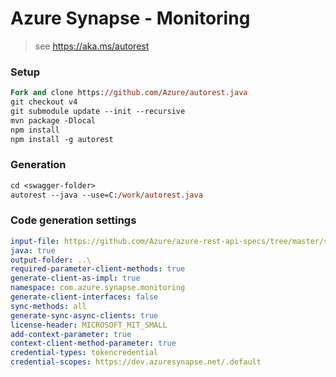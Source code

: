 # Azure Synapse - Monitoring

> see https://aka.ms/autorest

### Setup
```ps
Fork and clone https://github.com/Azure/autorest.java 
git checkout v4
git submodule update --init --recursive
mvn package -Dlocal
npm install
npm install -g autorest
```

### Generation
```ps
cd <swagger-folder>
autorest --java --use=C:/work/autorest.java
```

### Code generation settings
``` yaml
input-file: https://github.com/Azure/azure-rest-api-specs/tree/master/specification/synapse/data-plane/Microsoft.Synapse/preview/2019-11-01-preview/monitoring.json
java: true
output-folder: ..\
required-parameter-client-methods: true
generate-client-as-impl: true
namespace: com.azure.synapse.monitoring
generate-client-interfaces: false
sync-methods: all
generate-sync-async-clients: true
license-header: MICROSOFT_MIT_SMALL
add-context-parameter: true
context-client-method-parameter: true
credential-types: tokencredential
credential-scopes: https://dev.azuresynapse.net/.default
```
